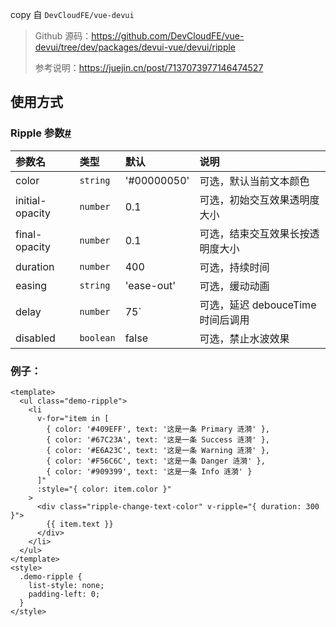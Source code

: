 copy 自 `DevCloudFE/vue-devui`

>Github 源码：https://github.com/DevCloudFE/vue-devui/tree/dev/packages/devui-vue/devui/ripple
>
>参考说明：https://juejin.cn/post/7137073977146474527

## 使用方式
### Ripple 参数[#](https://vue-devui.github.io/components/ripple/#ripple-参数)

| 参数名          | 类型      | 默认        | 说明                              |
| :-------------- | :-------- | :---------- | :-------------------------------- |
| color           | `string`  | '#00000050' | 可选，默认当前文本颜色            |
| initial-opacity | `number`  | 0.1         | 可选，初始交互效果透明度大小      |
| final-opacity   | `number`  | 0.1         | 可选，结束交互效果长按透明度大小  |
| duration        | `number`  | 400         | 可选，持续时间                    |
| easing          | `string`  | 'ease-out'  | 可选，缓动动画                    |
| delay           | `number`  | 75`         | 可选，延迟 debouceTime 时间后调用 |
| disabled        | `boolean` | false       | 可选，禁止水波效果                |

### 例子：
~~~vue
<template>
  <ul class="demo-ripple">
    <li
      v-for="item in [
        { color: '#409EFF', text: '这是一条 Primary 涟漪' },
        { color: '#67C23A', text: '这是一条 Success 涟漪' },
        { color: '#E6A23C', text: '这是一条 Warning 涟漪' },
        { color: '#F56C6C', text: '这是一条 Danger 涟漪' },
        { color: '#909399', text: '这是一条 Info 涟漪' }
      ]"
      :style="{ color: item.color }"
    >
      <div class="ripple-change-text-color" v-ripple="{ duration: 300 }">
        {{ item.text }}
      </div>
    </li>
  </ul>
</template>
<style>
  .demo-ripple {
    list-style: none;
    padding-left: 0;
  }
</style>
~~~
